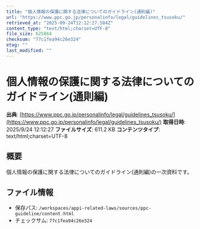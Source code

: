 ```yaml
---
title: "個人情報の保護に関する法律についてのガイドライン(通則編)"
url: "https://www.ppc.go.jp/personalinfo/legal/guidelines_tsusoku/"
retrieved_at: "2025-09-24T12:12:27.584Z"
content_type: "text/html;charset=UTF-8"
file_size: 625864
checksum: "77c1fea94c26e324"
etag: ""
last_modified: ""
---
```


# 個人情報の保護に関する法律についてのガイドライン(通則編)

**出典**: [https://www.ppc.go.jp/personalinfo/legal/guidelines_tsusoku/](https://www.ppc.go.jp/personalinfo/legal/guidelines_tsusoku/)
**取得日時**: 2025/9/24 12:12:27
**ファイルサイズ**: 611.2 KB
**コンテンツタイプ**: text/html;charset=UTF-8

## 概要
個人情報の保護に関する法律についてのガイドライン(通則編)の一次資料です。

## ファイル情報
- 保存パス: `/workspaces/appi-related-laws/sources/ppc-guideline/content.html`
- チェックサム: `77c1fea94c26e324`
